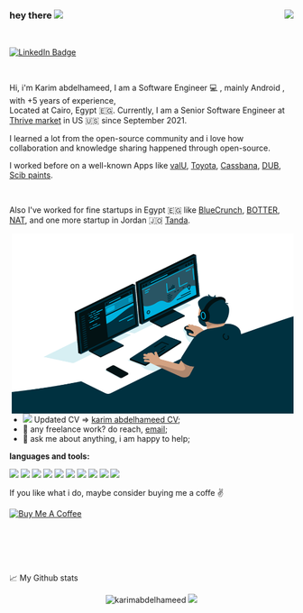 ### hey there <img src="https://media.giphy.com/media/hvRJCLFzcasrR4ia7z/giphy.gif" width="25px"> <img align="right" src="https://visitor-badge.glitch.me/badge?page_id=karimabdelhameed.karimabdelhameed">
<br />

[![LinkedIn Badge](https://img.shields.io/badge/karim%20abdelhameed-follow%20on%20linkedin-blue?style=for-the-badge&logo=linkedin)](https://www.linkedin.com/in/karim-abd-elhameed-mohamed-38a8649a/) 

<br />

Hi, i'm Karim abdelhameed, I am a Software Engineer 💻 , mainly Android , with +5 years of experience, 
<br />
Located at Cairo, Egypt 🇪🇬. Currently, I am a Senior Software Engineer at [Thrive market](https://thrivemarket.com/) in US 🇺🇸 since September 2021.

I learned a lot from the open-source community and i love how collaboration and knowledge sharing happened through open-source.

I worked before on a well-known Apps like [valU](https://www.valu.com.eg/), [Toyota](https://toyota.com.eg/en), [Cassbana](https://www.cassbana.com/), [DUB](https://www.dareurbody.com/Doctors), [Scib paints](http://www.scibpaints.com/).

<br />

Also I've worked for fine startups in Egypt 🇪🇬 like [BlueCrunch](https://www.bluecrunch.com/), [BOTTER](https://botter.ai/), [NAT](https://nat-solutions.com/), and one more startup in Jordan 🇯🇴 [Tanda](https://www.tandasmart.com/).

  <img align="right" alt="GIF" src="https://github.com/karimabdelhameed/karimabdelhameed/blob/main/code.gif" width="500" height="320" />
  
- <img src="https://img.icons8.com/fluency/20/000000/attach-resume-male.png"/> Updated CV => [karim abdelhameed CV](https://docs.google.com/document/d/1f02guvXJP9DA9Fudpzl6hREcH2VuZtEH/edit?usp=sharing&ouid=105633429763209229227&rtpof=true&sd=true);
- 💼 any freelance work? do reach, [email](mailto:karim.abdelhameed2909@gmail.com);
- 💬 ask me about anything, i am happy to help;


**languages and tools:**  

<code><img height="30" src="https://user-images.githubusercontent.com/24609803/145832305-4889771a-f64c-4cce-9966-b45312c23fbe.png"></code>
<code><img height="30" src="https://user-images.githubusercontent.com/24609803/145832391-5bc845fc-95d8-442d-896c-66824a90deb6.png"></code>
<code><img height="30" src="https://user-images.githubusercontent.com/24609803/145832723-b9327f50-161f-4406-bfe3-5ad68d36f56e.png"></code>
<code><img height="30" src="https://user-images.githubusercontent.com/24609803/145833317-647331b4-a247-495d-a644-6893adb51a81.png"></code>
<code><img height="30" src="https://user-images.githubusercontent.com/24609803/145833803-6466ce85-2ab5-4bcd-8d82-f830e2b2fac6.png"></code>
<code><img height="30" src="https://user-images.githubusercontent.com/24609803/145834292-7a7c5502-0ac6-4228-afc7-31317d3c90f7.jpeg"></code>
<code><img height="30" src="https://user-images.githubusercontent.com/24609803/145834146-3f1f8615-63b2-45f2-b45e-81686dcd9322.jpg"></code>
<code><img height="30" src="https://user-images.githubusercontent.com/24609803/145833957-87729757-e294-431f-8880-fa9c05bad424.png"></code>
<code><img height="30" src="https://user-images.githubusercontent.com/24609803/145832441-492830be-b486-45f4-a9f4-6f270f0a270d.png"></code>
<code><img height="30" src="https://user-images.githubusercontent.com/24609803/145832521-07b80692-800a-41fa-83a3-a82a64bfb2bd.png"></code>


If you like what i do, maybe consider buying me a coffe ✌️

<a href="https://www.buymeacoffee.com/karimabdelhamed" target="_blank"><img src="https://cdn.buymeacoffee.com/buttons/v2/default-red.png" alt="Buy Me A Coffee" width="150" ></a>

<br />
<br />
<br />
<br />


📈 My Github stats

<p align="center"> <img src="https://github-readme-stats.vercel.app/api?username=karimabdelhameed&show_icons=true&count_private=true&hide=contribs,issue&include_all_commits=true&theme=gotham" alt="karimabdelhameed">
  

<img  src="https://github-readme-stats.vercel.app/api/top-langs/?username=karimabdelhameed&layout=compact&theme=dark" />
</p>

